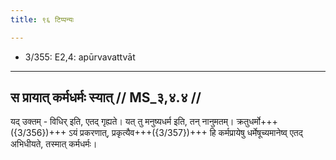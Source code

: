 ```yaml
---
title: ९६ टिप्पन्यः

---
```

- 3/355: E2,4: apūrvavattvāt

____________________________________________


## स प्रायात् कर्मधर्मः स्यात् // MS_३,४.४ //

यद् उक्तम् - विधिर् इति, एतद् गृह्यते। यत् तु मनुष्यधर्म इति, तन् नानुमतम्। क्रतुधर्मो+++({3/356})+++ ऽयं प्रकरणात्, प्रकृत्यैव+++({3/357})+++ हि कर्मप्रायेषु धर्मेषूच्यमानेष्व् एतद् अभिधीयते, तस्मात् कर्मधर्मः।